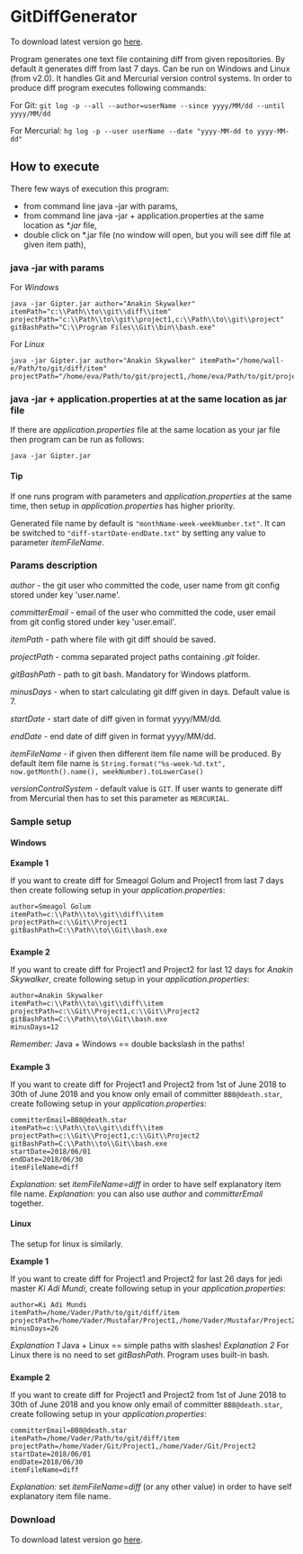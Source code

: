 # GitDiffGenerator
To download latest version go [here](https://github.com/PreCyz/GitDiffGenerator/releases/latest).

Program generates one text file containing diff from given repositories. By default it generates diff from last 7 days. Can be run on Windows and Linux (from v2.0).
It handles Git and Mercurial version control systems. In order to produce diff program executes following commands:

For Git: ```git log -p --all --author=userName --since yyyy/MM/dd --until yyyy/MM/dd```

For Mercurial: ```hg log -p --user userName --date "yyyy-MM-dd to yyyy-MM-dd"```

## How to execute
There few ways of execution this program:
- from command line java -jar with params,
- from command line java -jar + application.properties at the same location as _*.jar_ file,
- double click on *.jar file (no window will open, but you will see diff file at given item path),

### java -jar with params
For *Windows*
```
java -jar Gipter.jar author="Anakin Skywalker" itemPath="c:\\Path\\to\\git\\diff\\item" 
projectPath="c:\\Path\\to\\git\\project1,c:\\Path\\to\\git\\project" 
gitBashPath="C:\\Program Files\\Git\\bin\\bash.exe"
```

For *Linux*
```
java -jar Gipter.jar author="Anakin Skywalker" itemPath="/home/wall-e/Path/to/git/diff/item"
projectPath="/home/eva/Path/to/git/project1,/home/eva/Path/to/git/project2"
```

### java -jar + application.properties at at the same location as jar file
If there are _application.properties_ file at the same location as your jar file then program can be run as follows:

```java -jar Gipter.jar```

#### Tip
If one runs program with parameters and _application.properties_ at the same time, then setup in _application.properties_ has higher priority.

Generated file name by default is ```"monthName-week-weekNumber.txt"```. It can be switched to ```"diff-startDate-endDate.txt"``` by setting any value to parameter _itemFileName_.

### Params description

_author_ - the git user who committed the code, user name from git config stored under key 'user.name'.

_committerEmail_ - email of the user who committed the code, user email from git config stored under key 'user.email'.

_itemPath_ - path where file with git diff should be saved.

_projectPath_ - comma separated project paths containing _.git_ folder.

_gitBashPath_ - path to git bash. Mandatory for Windows platform.

_minusDays_ - when to start calculating git diff given in days. Default value is 7.

_startDate_ - start date of diff given in format yyyy/MM/dd.

_endDate_ - end date of diff given in format yyyy/MM/dd.

_itemFileName_ - if given then different item file name will be produced. By default item file name is ```String.format("%s-week-%d.txt", now.getMonth().name(), weekNumber).toLowerCase()```

_versionControlSystem_ - default value is ```GIT```. If user wants to generate diff from Mercurial then has to set this parameter as ```MERCURIAL```.

### Sample setup

#### Windows
**Example 1**

If you want to create diff for Smeagol Golum and Project1 from last 7 days then create following setup in your _application.properties_:

```
author=Smeagol Golum
itemPath=c:\\Path\\to\\git\\diff\\item
projectPath=c:\\Git\\Project1
gitBashPath=C:\\Path\\to\\Git\\bash.exe
```
#####
**Example 2**

If you want to create diff for Project1 and Project2 for last 12 days for _Anakin Skywalker_, create following setup in your _application.properties_:

```
author=Anakin Skywalker
itemPath=c:\\Path\\to\\git\\diff\\item
projectPath=c:\\Git\\Project1,c:\\Git\\Project2
gitBashPath=C:\\Path\\to\\Git\\bash.exe
minusDays=12
```
*Remember:* Java + Windows == double backslash in the paths!
#####
**Example 3**

If you want to create diff for Project1 and Project2 from 1st of June 2018 to 30th of June 2018 and you know only email of committer ```BB8@death.star```, create following setup in your _application.properties_:

```
committerEmail=BB8@death.star
itemPath=c:\\Path\\to\\git\\diff\\item
projectPath=c:\\Git\\Project1,c:\\Git\\Project2
gitBashPath=C:\\Path\\to\\Git\\bash.exe
startDate=2018/06/01
endDate=2018/06/30
itemFileName=diff
```
*Explanation:* set _itemFileName=diff_ in order to have self explanatory item file name.
*Explanation:* you can also use _author_ and _committerEmail_ together.

#### Linux
The setup for linux is similarly.

**Example 1**

If you want to create diff for Project1 and Project2 for last 26 days for jedi master _Ki Adi Mundi_, create following setup in your _application.properties_:

```
author=Ki Adi Mundi
itemPath=/home/Vader/Path/to/git/diff/item
projectPath=/home/Vader/Mustafar/Project1,/home/Vader/Mustafar/Project2
minusDays=26
```
*Explanation 1* Java + Linux == simple paths with slashes!
*Explanation 2* For Linux there is no need to set _gitBashPath_. Program uses built-in bash.
#####
**Example 2**

If you want to create diff for Project1 and Project2 from 1st of June 2018 to 30th of June 2018 and you know only email of committer ```BB8@death.star```,
create following setup in your _application.properties_:

```
committerEmail=BB8@death.star
itemPath=/home/Vader/Path/to/git/diff/item
projectPath=/home/Vader/Git/Project1,/home/Vader/Git/Project2
startDate=2018/06/01
endDate=2018/06/30
itemFileName=diff
```
*Explanation:* set _itemFileName=diff_ (or any other value) in order to have self explanatory item file name.

### Download
To download latest version go [here](https://github.com/PreCyz/GitDiffGenerator/releases/latest).
